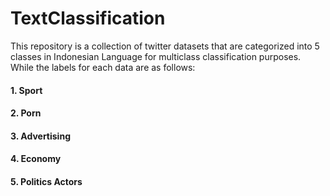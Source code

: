 # TextClassification
This repository is a collection of twitter datasets that are categorized into 5 classes in Indonesian Language for multiclass classification purposes. While the labels for each data are as follows:
#### 1. Sport
#### 2. Porn
#### 3. Advertising
#### 4. Economy
#### 5. Politics Actors
